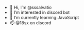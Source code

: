 - 👋 Hi, I’m @sssalvatio
- 👀 I’m interested in discord bot
- 🌱 I’m currently learning JavaScript
- 📫 @18sx on discord

<!---
sssalvatio/sssalvatio is a ✨ special ✨ repository because its `README.md` (this file) appears on your GitHub profile.
You can click the Preview link to take a look at your changes.
--->
